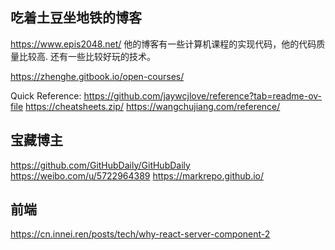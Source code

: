 ## 吃着土豆坐地铁的博客
https://www.epis2048.net/
他的博客有一些计算机课程的实现代码，他的代码质量比较高.  还有一些比较好玩的技术。

https://zhenghe.gitbook.io/open-courses/	

Quick Reference: 
https://github.com/jaywcjlove/reference?tab=readme-ov-file
https://cheatsheets.zip/ 
https://wangchujiang.com/reference/


## 宝藏博主
https://github.com/GitHubDaily/GitHubDaily
https://weibo.com/u/5722964389
https://markrepo.github.io/


## 前端
https://cn.innei.ren/posts/tech/why-react-server-component-2
